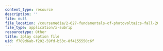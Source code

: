 ```yaml
---
content_type: resource
description: ''
file: null
file_location: /coursemedia/2-627-fundamentals-of-photovoltaics-fall-2013/f789d6abf20259fdb53c8f4155550c6f_c4jP3XCZ4Sw.vtt
file_type: application/x-subrip
resourcetype: Other
title: 3play caption file
uid: f789d6ab-f202-59fd-b53c-8f4155550c6f
---
```

